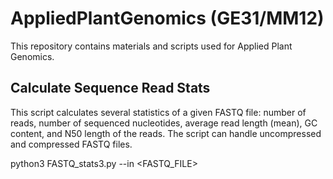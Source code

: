 # AppliedPlantGenomics (GE31/MM12)
This repository contains materials and scripts used for Applied Plant Genomics.

## Calculate Sequence Read Stats ##
This script calculates several statistics of a given FASTQ file: number of reads, number of sequenced nucleotides, average read length (mean), GC content, and N50 length of the reads. The script can handle uncompressed and compressed FASTQ files.


python3 FASTQ_stats3.py
--in <FASTQ_FILE>



